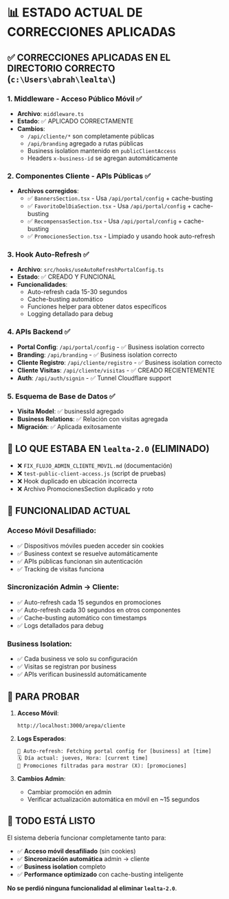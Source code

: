 # 📊 ESTADO ACTUAL DE CORRECCIONES APLICADAS

## ✅ CORRECCIONES APLICADAS EN EL DIRECTORIO CORRECTO (`c:\Users\abrah\lealta\`)

### 1. **Middleware** - Acceso Público Móvil ✅
- **Archivo**: `middleware.ts`
- **Estado**: ✅ APLICADO CORRECTAMENTE
- **Cambios**:
  - `/api/cliente/*` son completamente públicas
  - `/api/branding` agregado a rutas públicas  
  - Business isolation mantenido en `publicClientAccess`
  - Headers `x-business-id` se agregan automáticamente

### 2. **Componentes Cliente** - APIs Públicas ✅
- **Archivos corregidos**:
  - ✅ `BannersSection.tsx` - Usa `/api/portal/config` + cache-busting
  - ✅ `FavoritoDelDiaSection.tsx` - Usa `/api/portal/config` + cache-busting  
  - ✅ `RecompensasSection.tsx` - Usa `/api/portal/config` + cache-busting
  - ✅ `PromocionesSection.tsx` - Limpiado y usando hook auto-refresh

### 3. **Hook Auto-Refresh** ✅
- **Archivo**: `src/hooks/useAutoRefreshPortalConfig.ts`
- **Estado**: ✅ CREADO Y FUNCIONAL
- **Funcionalidades**:
  - Auto-refresh cada 15-30 segundos
  - Cache-busting automático  
  - Funciones helper para obtener datos específicos
  - Logging detallado para debug

### 4. **APIs Backend** ✅
- **Portal Config**: `/api/portal/config` - ✅ Business isolation correcto
- **Branding**: `/api/branding` - ✅ Business isolation correcto
- **Cliente Registro**: `/api/cliente/registro` - ✅ Business isolation correcto
- **Cliente Visitas**: `/api/cliente/visitas` - ✅ CREADO RECIENTEMENTE
- **Auth**: `/api/auth/signin` - ✅ Tunnel Cloudflare support

### 5. **Esquema de Base de Datos** ✅
- **Visita Model**: ✅ businessId agregado
- **Business Relations**: ✅ Relación con visitas agregada
- **Migración**: ✅ Aplicada exitosamente

## 🚫 LO QUE ESTABA EN `lealta-2.0` (ELIMINADO)

- ❌ `FIX_FLUJO_ADMIN_CLIENTE_MOVIL.md` (documentación)
- ❌ `test-public-client-access.js` (script de pruebas)
- ❌ Hook duplicado en ubicación incorrecta
- ❌ Archivo PromocionesSection duplicado y roto

## 🔄 FUNCIONALIDAD ACTUAL

### **Acceso Móvil Desafiliado**:
- ✅ Dispositivos móviles pueden acceder sin cookies
- ✅ Business context se resuelve automáticamente  
- ✅ APIs públicas funcionan sin autenticación
- ✅ Tracking de visitas funciona

### **Sincronización Admin → Cliente**:
- ✅ Auto-refresh cada 15 segundos en promociones
- ✅ Auto-refresh cada 30 segundos en otros componentes
- ✅ Cache-busting automático con timestamps
- ✅ Logs detallados para debug

### **Business Isolation**:
- ✅ Cada business ve solo su configuración
- ✅ Visitas se registran por business
- ✅ APIs verifican businessId automáticamente

## 🧪 PARA PROBAR

1. **Acceso Móvil**:
   ```
   http://localhost:3000/arepa/cliente
   ```
   
2. **Logs Esperados**:
   ```
   🔄 Auto-refresh: Fetching portal config for [business] at [time]
   🗓️ Día actual: jueves, Hora: [current time]
   🎉 Promociones filtradas para mostrar (X): [promociones]
   ```

3. **Cambios Admin**:
   - Cambiar promoción en admin
   - Verificar actualización automática en móvil en ~15 segundos

## 🎯 TODO ESTÁ LISTO

El sistema debería funcionar completamente tanto para:
- ✅ **Acceso móvil desafiliado** (sin cookies)
- ✅ **Sincronización automática** admin → cliente  
- ✅ **Business isolation** completo
- ✅ **Performance optimizado** con cache-busting inteligente

**No se perdió ninguna funcionalidad al eliminar `lealta-2.0`**.
